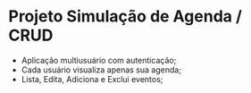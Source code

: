 # Projeto Simulação de Agenda / CRUD

- Aplicação multiusuário com autenticação;
- Cada usuário visualiza apenas sua agenda;
- Lista, Edita, Adiciona e Exclui eventos;
